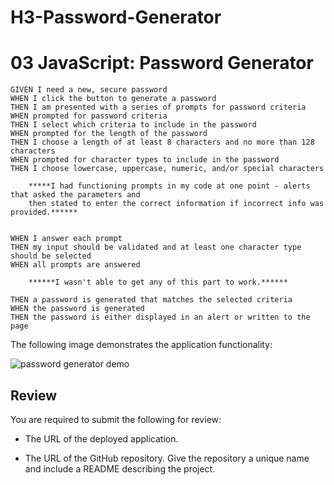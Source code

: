 # H3-Password-Generator

# 03 JavaScript: Password Generator

```
GIVEN I need a new, secure password
WHEN I click the button to generate a password
THEN I am presented with a series of prompts for password criteria
WHEN prompted for password criteria
THEN I select which criteria to include in the password
WHEN prompted for the length of the password
THEN I choose a length of at least 8 characters and no more than 128 characters
WHEN prompted for character types to include in the password
THEN I choose lowercase, uppercase, numeric, and/or special characters
    
    *****I had functioning prompts in my code at one point - alerts that asked the parameters and 
    then stated to enter the correct information if incorrect info was provided.******


WHEN I answer each prompt
THEN my input should be validated and at least one character type should be selected
WHEN all prompts are answered

    ******I wasn't able to get any of this part to work.******

THEN a password is generated that matches the selected criteria
WHEN the password is generated
THEN the password is either displayed in an alert or written to the page
```

The following image demonstrates the application functionality:

![password generator demo](./Assets/03-javascript-homework-demo.png)

## Review

You are required to submit the following for review:

* The URL of the deployed application.

* The URL of the GitHub repository. Give the repository a unique name and include a README describing the project.